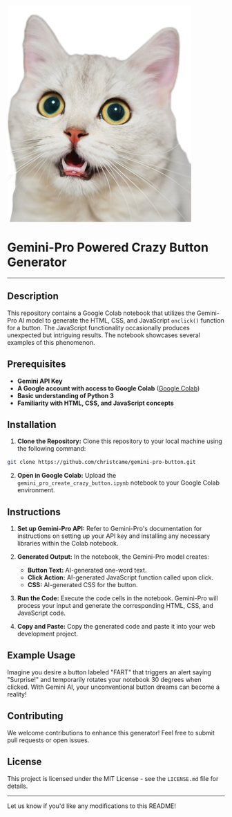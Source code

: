 ![Cat, Surprised](cat-surprised.png)
# **Gemini-Pro Powered Crazy Button Generator**

---

## Description

This repository contains a Google Colab notebook that utilizes the Gemini-Pro AI model to generate the HTML, CSS, and JavaScript `onclick()` function for a button. The JavaScript functionality occasionally produces unexpected but intriguing results. The notebook showcases several examples of this phenomenon.

## Prerequisites

- **Gemini API Key**
- **A Google account with access to Google Colab** ([Google Colab](https://colab.research.google.com))
- **Basic understanding of Python 3**
- **Familiarity with HTML, CSS, and JavaScript concepts**

## Installation

1. **Clone the Repository:** Clone this repository to your local machine using the following command:

```bash
git clone https://github.com/christcame/gemini-pro-button.git
```

2. **Open in Google Colab:** Upload the `gemini_pro_create_crazy_button.ipynb` notebook to your Google Colab environment.

## Instructions

1. **Set up Gemini-Pro API:** Refer to Gemini-Pro's documentation for instructions on setting up your API key and installing any necessary libraries within the Colab notebook.

2. **Generated Output:** In the notebook, the Gemini-Pro model creates:

   - **Button Text:** AI-generated one-word text.
   - **Click Action:** AI-generated JavaScript function called upon click.
   - **CSS:** AI-generated CSS for the button.

3. **Run the Code:** Execute the code cells in the notebook. Gemini-Pro will process your input and generate the corresponding HTML, CSS, and JavaScript code.

4. **Copy and Paste:** Copy the generated code and paste it into your web development project.

## Example Usage

Imagine you desire a button labeled "FART" that triggers an alert saying "Surprise!" and temporarily rotates your notebook 30 degrees when clicked. With Gemini AI, your unconventional button dreams can become a reality!

## Contributing

We welcome contributions to enhance this generator! Feel free to submit pull requests or open issues.

## License

This project is licensed under the MIT License - see the `LICENSE.md` file for details.

---

Let us know if you'd like any modifications to this README!
